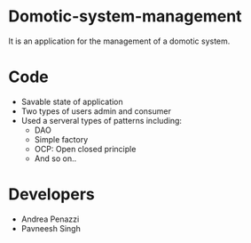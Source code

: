 # Domotic-system-management
It is an application for the management of a domotic system.
<h1>Code</h1>
 <ul>
  <li>Savable state of application</li>
  <li>Two types of users admin and consumer</li>
  <li>Used a serveral types of patterns including:
    <ul>
    <li>DAO</li>
    <li>Simple factory</li>
    <li>OCP: Open closed principle </li>
    <li>And so on..</li>
    </ul>
  </li>
</ul>
<h1>Developers</h1>
 <ul>
  <li>Andrea Penazzi</li>
  <li>Pavneesh Singh</li>
</ul>


